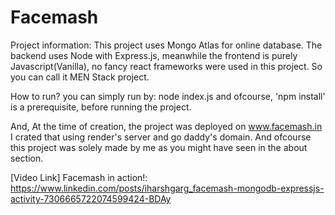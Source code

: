 # Facemash

Project information:
This project uses Mongo Atlas for online database. The backend uses Node with Express.js, meanwhile the frontend is purely Javascript(Vanilla), no fancy react frameworks were used in this project. So you can call it MEN Stack project.

How to run?
you can simply run by: node index.js
and ofcourse, 'npm install' is a prerequisite, before running the project.

And,
At the time of creation, the project was deployed on www.facemash.in
I crated that using render's server and go daddy's domain.
And ofcourse this project was solely made by me as you might have seen in the about section.

[Video Link] Facemash in action!: https://www.linkedin.com/posts/iharshgarg_facemash-mongodb-expressjs-activity-7306665722074599424-BDAy
